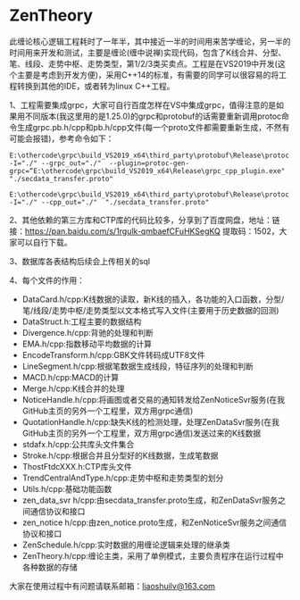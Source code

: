 # ZenTheory
此缠论核心逻辑工程耗时了一年半，其中接近一半的时间用来苦学缠论，另一半的时间用来开发和测试，主要是缠论(缠中说禅)实现代码，包含了K线合并、分型、笔、线段、走势中枢、走势类型，第1/2/3类买卖点。工程是在VS2019中开发(这个主要是考虑到开发方便)，采用C++14的标准，有需要的同学可以很容易的将工程转换到其他的IDE，或者转为linux C++工程。

1、工程需要集成grpc，大家可自行百度怎样在VS中集成grpc，值得注意的是如果用不同版本(我这里用的是1.25.0)的grpc和protobuf的话需要重新调用protoc命令生成grpc.pb.h/cpp和pb.h/cpp文件(每一个proto文件都需要重新生成，不然有可能会报错)，参考命令如下：
	
	E:\othercode\grpc\build_VS2019_x64\third_party\protobuf\Release\protoc.exe -I="./" --grpc_out="./"  --plugin=protoc-gen-grpc=“E:\othercode\grpc\build_VS2019_x64\Release\grpc_cpp_plugin.exe"  "./secdata_transfer.proto"
	
	E:\othercode\grpc\build_VS2019_x64\third_party\protobuf\Release\protoc.exe -I="./" --cpp_out="./"  "./secdata_transfer.proto"

2、其他依赖的第三方库和CTP库的代码比较多，分享到了百度网盘，地址：链接：https://pan.baidu.com/s/1rgulk-qmbaefCFuHKSegKQ 提取码：1502，大家可以自行下载。

3、数据库各表结构后续会上传相关的sql

4、每个文件的作用：<br>
* DataCard.h/cpp:K线数据的读取，新K线的插入，各功能的入口函数，分型/笔/线段/走势中枢/走势类型以文本格式写入文件(主要用于历史数据的回测)<br>
* DataStruct.h:工程主要的数据结构<br>
* Divergence.h/cpp:背驰的处理和判断<br>
* EMA.h/cpp:指数移动平均数据的计算<br>
* EncodeTransform.h/cpp:GBK文件转码成UTF8文件<br>
* LineSegment.h/cpp:根据笔数据生成线段，特征序列的处理和判断<br>
* MACD.h/cpp:MACD的计算<br>
* Merge.h/cpp:K线合并的处理<br>
* NoticeHandle.h/cpp:将画图或者交易的通知转发给ZenNoticeSvr服务(在我GitHub主页的另外一个工程里，双方用grpc通信)<br>
* QuotationHandle.h/cpp:缺失K线的检测处理，处理ZenDataSvr服务(在我GitHub主页的另外一个工程里，双方用grpc通信)发送过来的K线数据<br>
* stdafx.h/cpp:公共库头文件集合<br>
* Stroke.h/cpp:根据合并且分型好的K线数据，生成笔数据<br>
* ThostFtdcXXX.h:CTP库头文件<br>
* TrendCentralAndType.h/cpp:走势中枢和走势类型的划分<br>
* Utils.h/cpp:基础功能函数<br>
* zen_data_svr h/cpp:由secdata_transfer.proto生成，和ZenDataSvr服务之间通信协议和接口<br>
* zen_notice h/cpp:由zen_notice.proto生成，和ZenNoticeSvr服务之间通信协议和接口<br>
* ZenSchedule.h/cpp:实时数据的用缠论逻辑来处理的继承类<br>
* ZenTheory.h/cpp:缠论主类，采用了单例模式，主要负责程序在运行过程中各种数据的存储<br>



大家在使用过程中有问题请联系邮箱：liaoshuilv@163.com
